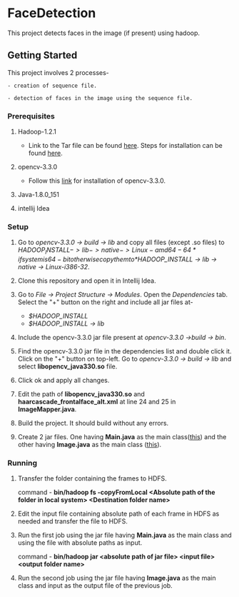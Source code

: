 # FaceDetection
This project detects faces in the image (if present) using hadoop.

## Getting Started
This project involves 2 processes-

	- creation of sequence file.
	
	- detection of faces in the image using the sequence file.

### Prerequisites

1. Hadoop-1.2.1
	- Link to the Tar file can be found [here](http://www-us.apache.org/dist/hadoop/common/). Steps for installation can be found [here](http://www.michael-noll.com/tutorials/running-hadoop-on-ubuntu-linux-single-node-cluster/).

2. opencv-3.3.0 
	- Follow this [link](https://advancedweb.hu/2016/03/01/opencv_ubuntu/) for installation of opencv-3.3.0.

3. Java-1.8.0_151

4. intellij Idea

### Setup

1. Go to *opencv-3.3.0 -> build -> lib* and copy all files (except .so files) to *$HADOOP_INSTALL -> lib -> native -> Linux-amd64-64* if system is 64-bit otherwise copy them to *$HADOOP_INSTALL -> lib -> native -> Linux-i386-32*. 

2. Clone this repository and open it in Intellij Idea.

3. Go to *File -> Project Structure -> Modules*. Open the *Dependencies* tab. Select the "+" button on the right and include all jar files at-
	- *$HADOOP_INSTALL*
	- *$HADOOP_INSTALL -> lib*

4. Include the opencv-3.3.0 jar file present at *opencv-3.3.0 ->build -> bin*.

5. Find the opencv-3.3.0 jar file in the dependencies list and double click it. Click on the "+" button on top-left. Go to *opencv-3.3.0 -> build -> lib* and select **libopencv_java330.so** file.

6. Click ok and apply all changes.

7. Edit the path of **libopencv_java330.so** and **haarcascade_frontalface_alt.xml** at line 24 and 25 in **ImageMapper.java**.

8. Build the project. It should build without any errors.

9. Create 2 jar files. One having **Main.java** as the main class([this](https://github.com/vgoyal1996/FaceDetection/tree/master/out/artifacts/FaceDetectionSequence_jar)) and the other having **Image.java** as the main class ([this](https://github.com/vgoyal1996/FaceDetection/tree/master/out/artifacts/FaceDetectionImage_jar)).

### Running

1. Transfer the folder containing the frames to HDFS.

	command - **bin/hadoop fs -copyFromLocal \<Absolute path of the folder in local system> \<Destination folder name>**

2. Edit the input file containing absolute path of each frame in HDFS as needed and transfer the file to HDFS.

3. Run the first job using the jar file having **Main.java** as the main class and using the file with absolute paths as input.
	
	command - **bin/hadoop jar \<absolute path of jar file> \<input file> \<output folder name>**

4. Run the second job using the jar file having **Image.java** as the main class and input as the output file of the previous job.
